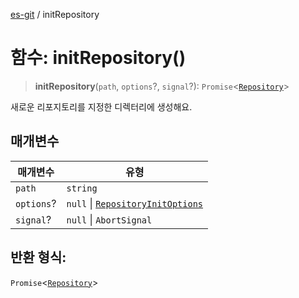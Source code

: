 [es-git](../globals.md) / initRepository

# 함수: initRepository()

> **initRepository**(`path`, `options`?, `signal`?): `Promise`\<[`Repository`](../classes/Repository.md)\>

새로운 리포지토리를 지정한 디렉터리에 생성해요.

## 매개변수

| 매개변수       | 유형                                                                          |
|------------|-----------------------------------------------------------------------------|
| `path`     | `string`                                                                    |
| `options`? | `null` \| [`RepositoryInitOptions`](../interfaces/RepositoryInitOptions.md) |
| `signal`?  | `null` \| `AbortSignal`                                                     |

## 반환 형식:

`Promise`\<[`Repository`](../classes/Repository.md)\>
